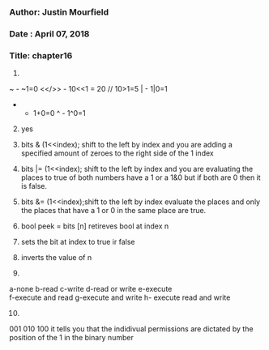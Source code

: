 ### Author: Justin Mourfield
### Date : April 07, 2018
### Title: chapter16

1. 
~ - ~1=0
<</>> - 10<<1 = 20 // 10>1=5
| - 1|0=1
+ - 1+0=0
^ - 1^0=1
2. yes

3. bits & (1<<index); shift to the left by index and you are adding a specified amount of zeroes to the right side of the 1 index 

4. bits |= (1<<index); shift to the left by index and you are evaluating the places to true of both numbers have a 1 or a 1&0 but if both are 0 then it is false. 

5. bits &= (1<<index);shift to the left by index evaluate the places and only the places that have a 1 or 0 in the same place are true.

6. bool peek = bits [n] retireves bool at index n

7. sets the bit at index to true ir false

8. inverts the value of n 

9.
a-none 
b-read 
c-write 
d-read or write 
e-execute  
f-execute and read 
g-execute and write 
h- execute read and write 

10. 
001
010
100
it tells you that the indidivual permissions are dictated by the position of the 1 in the  binary number


